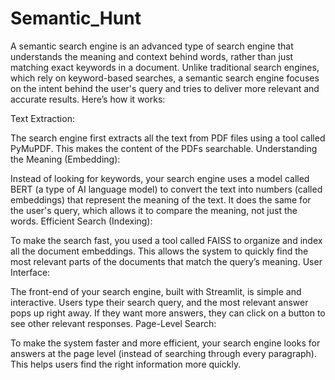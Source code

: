 # Semantic_Hunt
A semantic search engine is an advanced type of search engine that understands the meaning and context behind words, rather than just matching exact keywords in a document. Unlike traditional search engines, which rely on keyword-based searches, a semantic search engine focuses on the intent behind the user's query and tries to deliver more relevant and accurate results.
Here’s how it works:

Text Extraction:

The search engine first extracts all the text from PDF files using a tool called PyMuPDF. This makes the content of the PDFs searchable.
Understanding the Meaning (Embedding):

Instead of looking for keywords, your search engine uses a model called BERT (a type of AI language model) to convert the text into numbers (called embeddings) that represent the meaning of the text. It does the same for the user's query, which allows it to compare the meaning, not just the words.
Efficient Search (Indexing):

To make the search fast, you used a tool called FAISS to organize and index all the document embeddings. This allows the system to quickly find the most relevant parts of the documents that match the query’s meaning.
User Interface:

The front-end of your search engine, built with Streamlit, is simple and interactive. Users type their search query, and the most relevant answer pops up right away. If they want more answers, they can click on a button to see other relevant responses.
Page-Level Search:

To make the system faster and more efficient, your search engine looks for answers at the page level (instead of searching through every paragraph). This helps users find the right information more quickly.
